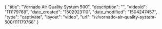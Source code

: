 {
    "title": "Vornado Air Quality System 500",
    "description": "",
    "videoid": "111179768",
    "date_created": "1502923110",
    "date_modified": "1504247457",
    "type": "captivate",
    "layout": "video",
    "url": "\/v\/vornado-air-quality-system-500\/111179768"
}